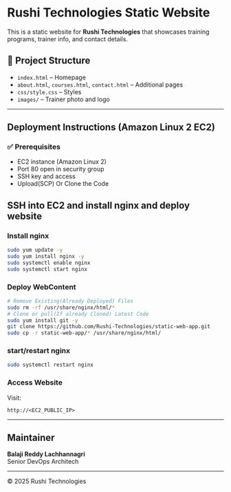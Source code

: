 # Rushi Technologies Static Website

This is a static website for **Rushi Technologies** that showcases training programs, trainer info, and contact details.

## 📁 Project Structure

- `index.html` – Homepage
- `about.html`, `courses.html`, `contact.html` – Additional pages
- `css/style.css` – Styles
- `images/` – Trainer photo and logo

---

## Deployment Instructions (Amazon Linux 2 EC2)

### ✅ Prerequisites

- EC2 instance (Amazon Linux 2)
- Port 80 open in security group
- SSH key and access
- Upload(SCP) Or Clone the Code


## SSH into EC2 and install nginx and deploy website

### Install nginx
```bash
sudo yum update -y
sudo yum install nginx -y
sudo systemctl enable nginx
sudo systemctl start nginx
```
### Deploy WebContent
```bash
# Remove Existing(Already Deployed) Files 
sudo rm -rf /usr/share/nginx/html/*
# Clone or pull(If already Cloned) Latest Code
sudo yum install git -y
git clone https://github.com/Rushi-Technologies/static-web-app.git
sudo cp -r static-web-app/* /usr/share/nginx/html/
```
### start/restart nginx
```bash
sudo systemctl restart nginx
```
### Access Website

Visit:  
```
http://<EC2_PUBLIC_IP>
```

---

## Maintainer

**Balaji Reddy Lachhannagri**  
Senior DevOps Architech  

---

© 2025 Rushi Technologies
